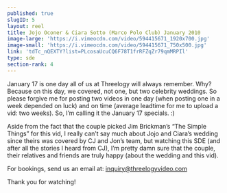 ```yaml
---
published: true
slugID: 5
layout: reel
title: Jojo Oconer & Ciara Sotto (Marco Polo Club) January 2010
image-large: 'https://i.vimeocdn.com/video/594415671_1920x700.jpg'
image-small: 'https://i.vimeocdn.com/video/594415671_750x500.jpg'
link: 'tdTc_nQEXTY?list=PLcosaUcuCQ6F78T1frRFZqZr79qmMRPIl'
type: sde
section-rank: 4
---
```

January 17 is one day all of us at Threelogy will always remember. Why? Because on this day, we covered, not one, but two celebrity weddings. So please forgive me for posting two videos in one day (when posting one in a week depended on luck) and on time (average leadtime for me to upload a vid: two weeks). So, I’m calling it the January 17 specials. :)

Aside from the fact that the couple picked Jim Brickman’s “The Simple Things” for this vid, I really can’t say much about Jojo and Ciara’s wedding since theirs was covered by CJ and Jon’s team, but watching this SDE (and after all the stories I heard from CJ), I’m pretty damn sure that the couple, their relatives and friends are truly happy (about the wedding and this vid).

For bookings, send us an email at: inquiry@threelogyvideo.com

Thank you for watching!
